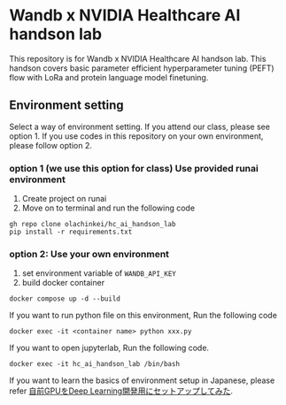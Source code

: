 # Wandb x NVIDIA Healthcare AI handson lab
This repository is for Wandb x NVIDIA Healthcare AI handson lab. 
This handson covers basic parameter efficient hyperparameter tuning (PEFT) flow with LoRa and protein language model finetuning.

## Environment setting
Select a way of environment setting.
If you attend our class, please see option 1.
If you use codes in this repository on your own environment, please follow option 2.
### option 1 (we use this option for class) Use provided runai environment
1. Create project on runai
2. Move on to terminal and run the following code
```
gh repo clone olachinkei/hc_ai_handson_lab
pip install -r requirements.txt
```


### option 2: Use your own environment
1. set environment variable of `WANDB_API_KEY`
2. build docker container
```
docker compose up -d --build
```

If you want to run python file on this environment, Run the following code
```
docker exec -it <container name> python xxx.py
```
If you want to open jupyterlab, Run the following code.
```
docker exec -it hc_ai_handson_lab /bin/bash
```

If you want to learn the basics of environment setup in Japanese, please refer [自前GPUをDeep Learning開発用にセットアップしてみた](https://kkamata.com/%e8%87%aa%e5%89%8dgpu%e3%82%92deep-learning%e9%96%8b%e7%99%ba%e7%94%a8%e3%81%ab%e3%82%bb%e3%83%83%e3%83%88%e3%82%a2%e3%83%83%e3%83%97%e3%81%97%e3%81%a6%e3%81%bf%e3%81%9f/).
